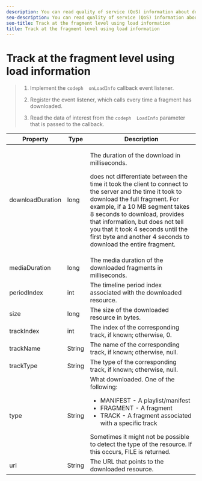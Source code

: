 ```yaml
---
description: You can read quality of service (QoS) information about downloaded resources, such as fragments and tracks, from the LoadInfo class.
seo-description: You can read quality of service (QoS) information about downloaded resources, such as fragments and tracks, from the LoadInfo class.
seo-title: Track at the fragment level using load information
title: Track at the fragment level using load information
---
```


# Track at the fragment level using load information

>1. Implement the `codeph  onLoadInfo` callback event listener.
>   
>1. Register the event listener, which  calls every time a fragment has downloaded.
>   
>1. Read the data of interest from the `codeph  LoadInfo` parameter that is passed to the callback.
<table id="table_06BD536A23AB4A73B510998426BAE143"> 
 <tgroup cols="3"> 
  <colspec colname="col01" colnum="1" colwidth="1.17*" /> 
  <colspec colnum="2" colname="col1" colwidth="1.00*" /> 
  <colspec colnum="3" colname="col2" colwidth="1.51*" /> 
  <thead> 
   <tr> 
    <th colname="col01" class="entry"> Property </th> 
    <th colname="col1" class="entry"> Type </th> 
    <th colname="col2" class="entry"> Description </th> 
   </tr> 
  </thead> 
  <tbody> 
   <tr> 
    <td colname="col01"> <span class="codeph"> downloadDuration </span> </td> 
    <td colname="col1"> <span class="codeph"> long </span> </td> 
    <td colname="col2"> <p>The duration of the download in milliseconds. </p> <p> 
      <ph conkeyref="phrases/primetime-sdk-name" /> does not differentiate between the time it took the client to connect to the server and the time it took to download the full fragment. For example, if a 10 MB segment takes 8 seconds to download, 
      <ph conkeyref="phrases/primetime-sdk-name" /> provides that information, but does not tell you that it took 4 seconds until the first byte and another 4 seconds to download the entire fragment. </p> </td> 
   </tr> 
   <tr> 
    <td colname="col01"> <span class="codeph"> mediaDuration </span> </td> 
    <td colname="col1"> <span class="codeph"> long </span> </td> 
    <td colname="col2"> The media duration of the downloaded fragments in milliseconds. </td> 
   </tr> 
   <tr> 
    <td colname="col01"> <span class="codeph"> periodIndex </span> </td> 
    <td colname="col1"> <span class="codeph"> int </span> </td> 
    <td colname="col2"> The timeline period index associated with the downloaded resource. </td> 
   </tr> 
   <tr> 
    <td colname="col01"> <span class="codeph"> size </span> </td> 
    <td colname="col1"> <span class="codeph"> long </span> </td> 
    <td colname="col2"> The size of the downloaded resource in bytes. </td> 
   </tr> 
   <tr> 
    <td colname="col01"> <span class="codeph"> trackIndex </span> </td> 
    <td colname="col1"> <span class="codeph"> int </span> </td> 
    <td colname="col2"> The index of the corresponding track, if known; otherwise, 0. </td> 
   </tr> 
   <tr> 
    <td colname="col01"> <span class="codeph"> trackName </span> </td> 
    <td colname="col1"> <span class="codeph"> String </span> </td> 
    <td colname="col2"> The name of the corresponding track, if known; otherwise, null. </td> 
   </tr> 
   <tr> 
    <td colname="col01"> <span class="codeph"> trackType </span> </td> 
    <td colname="col1"> <span class="codeph"> String </span> </td> 
    <td colname="col2"> The type of the corresponding track, if known; otherwise, null. </td> 
   </tr> 
   <tr> 
    <td colname="col01"> <span class="codeph"> type </span> </td> 
    <td colname="col1"> <span class="codeph"> String </span> </td> 
    <td colname="col2"> What 
     <ph conkeyref="phrases/primetime-sdk-name" /> downloaded. One of the following: 
     <ul id="ul_9C3BDEBD878544DA95C7FF81114F9B5C"> 
      <li id="li_A093552B492A44FD8B30785E465F6886">MANIFEST - A playlist/manifest </li> 
      <li id="li_DEF9AC71AA564F9BB4C5D4E834432EE5">FRAGMENT - A fragment </li> 
      <li id="li_57821F47B6F04CD38570BCE6447A01B8">TRACK - A fragment associated with a specific track </li> 
     </ul> Sometimes it might not be possible to detect the type of the resource. If this occurs, FILE is returned. </td> 
   </tr> 
   <tr> 
    <td colname="col01"> <span class="codeph"> url </span> </td> 
    <td colname="col1"> <span class="codeph"> String </span> </td> 
    <td colname="col2"> The URL that points to the downloaded resource. </td> 
   </tr> 
  </tbody> 
 </tgroup> 
</table>

>   
>   
>   
>   
>   
